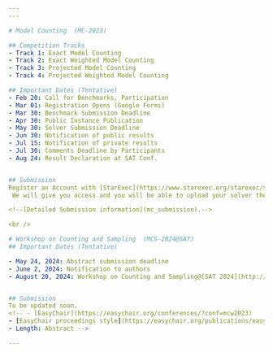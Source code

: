 ```yaml
---
---

# Model Counting  (MC-2023)

## Competition Tracks
- Track 1: Exact Model Counting
- Track 2: Exact Weighted Model Counting
- Track 3: Projected Model Counting
- Track 4: Projected Weighted Model Counting

## Important Dates (Tentative)
- Feb 20: Call for Benchmarks, Participation
- Mar 01: Registration Opens (Google Forms)
- Mar 30: Benchmark Submission Deadline
- Apr 30: Public Instance Publication
- May 30: Solver Submission Deadline
- Jun 30: Notification of public results
- Jul 15: Notification of private results
- Jul 30: Comments Deadline by Participants
- Aug 24: Result Declaration at SAT Conf.


## Submission
Register an Account with [StarExec](https://www.starexec.org/starexec/secure/explore/spaces.jsp?id=441292).
 We will give you access and you will be able to upload your solver there.

<!--[Detailed Submission information](mc_submission).-->

<br />

# Workshop on Counting and Sampling  (MCS-2024@SAT)
## Important Dates (Tentative)

- May 24, 2024: Abstract submission deadline
- June 2, 2024: Notification to authors
- August 20, 2024: Workshop on Counting and Sampling@[SAT 2024](http://satisfiability.org/SAT24/)


## Submission
To be updated soon.
<!-- - [EasyChair](https://easychair.org/conferences/?conf=mcw2023)
- [EasyChair proceedings style](https://easychair.org/publications/easychair.zip)
- Length: Abstract -->

---
```


